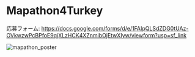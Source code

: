 # Mapathon4Turkey
応募フォーム:
https://docs.google.com/forms/d/e/1FAIpQLSdZDG0tUAz-OVkwzwPcBPfoE9qjXLzHCK4XZnmibOjEtwXIyw/viewform?usp=sf_link

![mapathon_poster](https://user-images.githubusercontent.com/29940264/217781079-3b6ff1c0-b6be-4b67-b938-cb15ec772977.png)

